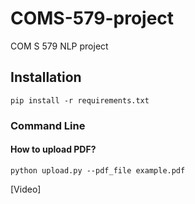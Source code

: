 # COMS-579-project
COM S 579 NLP project
## Installation
```pip install -r requirements.txt```

### Command Line

#### How to upload PDF?

```python upload.py --pdf_file example.pdf```

 [Video]
